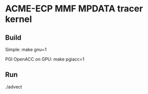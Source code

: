 # ACME-ECP MMF MPDATA tracer kernel 

## Build

Simple:
make gnu=1 

PGI OpenACC on GPU: 
make pgiacc=1

## Run
./advect

